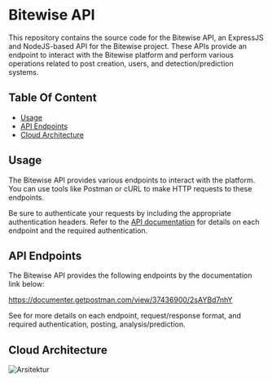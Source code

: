 # Bitewise API
This repository contains the source code for the Bitewise API, an ExpressJS and NodeJS-based API for the Bitewise project. These APIs provide an endpoint to interact with the Bitewise platform and perform various operations related to post creation, users, and detection/prediction systems.

## Table Of Content
- [Usage](#usage)
- [API Endpoints](#api-endpoints)
- [Cloud Architecture](#cloud-architecture)
  
## Usage
The Bitewise API provides various endpoints to interact with the platform. You can use tools like Postman or cURL to make HTTP requests to these endpoints.

Be sure to authenticate your requests by including the appropriate authentication headers. Refer to the [API documentation](#api-endpoints) for details on each endpoint and the required authentication.

## API Endpoints
The Bitewise API provides the following endpoints by the documentation link below:

https://documenter.getpostman.com/view/37436900/2sAYBd7nhY <br>

See for more details on each endpoint, request/response format, and required authentication, posting, analysis/prediction.

## Cloud Architecture

![Arsitektur](https://github.com/user-attachments/assets/f1a22651-3a87-49a9-a569-a276d0db3a5a)

